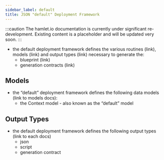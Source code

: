 ```yaml
---
sidebar_label: default
title: JSON "default" Deployment Framework
---
```

:::caution
The hamlet.io documentation is currently under significant re-development. Existing content is a placeholder and will be updated very soon.
:::

* the default deployment framework defines the various routines (link), models (link) and output types (link) necessary to generate the:
  * blueprint (link)
  * generation contracts (link)

## Models

* the “default” deployment framework defines the following data models (link to models docs):
  * the Context model - also known as the “default” model

## Output Types

* the default deployment framework defines the following output types (link to each docs)
  * json
  * script
  * generation contract
